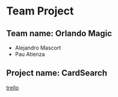 # Team Project

## Team name: Orlando Magic

- Alejandro Mascort
- Pau Atienza

## Project name: CardSearch

[trello](https://trello.com/b/tb4Vg9DD/card-search)